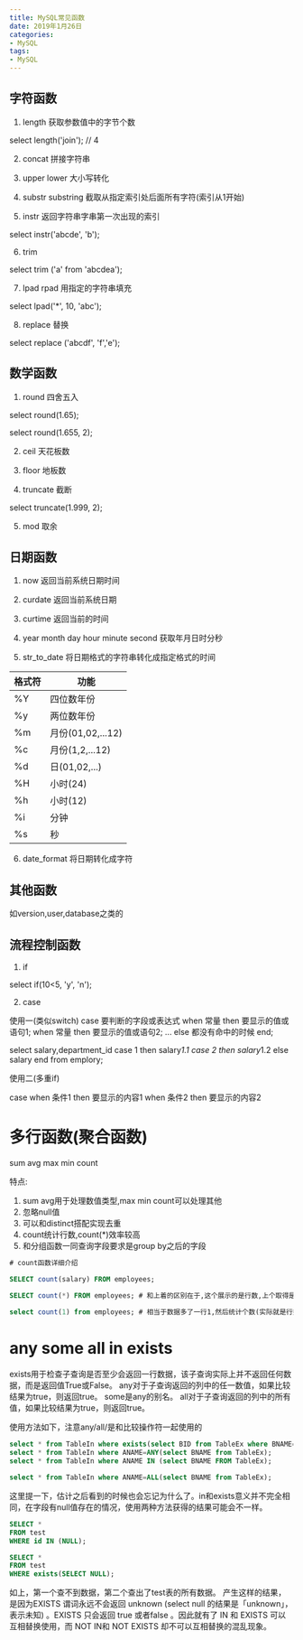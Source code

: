 ```yaml
---
title: MySQL常见函数
date: 2019年1月26日
categories: 
- MySQL
tags: 
- MySQL
---
```


## 字符函数

1. length 获取参数值中的字节个数

select length('join'); // 4

2. concat 拼接字符串

3. upper lower 大小写转化

4. substr substring 截取从指定索引处后面所有字符(索引从1开始) 

5. instr 返回字符串字串第一次出现的索引

select instr('abcde', 'b');

6. trim

select trim ('a' from 'abcdea');

7. lpad rpad 用指定的字符串填充

select lpad('*', 10, 'abc');

8. replace 替换

select replace ('abcdf', 'f','e');

## 数学函数

1. round 四舍五入

select round(1.65);

select round(1.655, 2);

2. ceil 天花板数

3. floor 地板数

4. truncate 截断

select truncate(1.999, 2);

5. mod 取余

## 日期函数

1. now 返回当前系统日期时间

2. curdate 返回当前系统日期

3. curtime 返回当前的时间

4. year month day hour minute second 获取年月日时分秒

5. str_to_date 将日期格式的字符串转化成指定格式的时间

| 格式符 | 功能 |
|---|---|
| %Y | 四位数年份 |
| %y | 两位数年份 |
| %m | 月份(01,02,...12) |
| %c | 月份(1,2,...12) |
| %d | 日(01,02,...) |
| %H | 小时(24) |
| %h | 小时(12) |
| %i | 分钟 |
| %s | 秒 |

6. date_format 将日期转化成字符

## 其他函数

如version,user,database之类的

## 流程控制函数

1. if 

select if(10<5, 'y', 'n');

2. case

使用一(类似switch)
case 要判断的字段或表达式
when 常量 then 要显示的值或语句1;
when 常量 then 要显示的值或语句2;
...
else 都没有命中的时候
end;

select salary,department_id
case 1 then salary*1.1
case 2 then salary*1.2
else salary
end from emplory;

使用二(多重if)

case 
when 条件1 then 要显示的内容1
when 条件2 then 要显示的内容2

# 多行函数(聚合函数)

sum avg max min count

特点:
1. sum avg用于处理数值类型,max min count可以处理其他
2. 忽略null值
3. 可以和distinct搭配实现去重
4. count统计行数,count(*)效率较高
5. 和分组函数一同查询字段要求是group by之后的字段

```sql
# count函数详细介绍

SELECT count(salary) FROM employees;

SELECT count(*) FROM employees; # 和上着的区别在于,这个展示的是行数,上个取得是除null之后的数

select count(1) from employees; # 相当于数据多了一行1,然后统计个数(实际就是行数)
```

# any some all in exists

exists用于检查子查询是否至少会返回一行数据，该子查询实际上并不返回任何数据，而是返回值True或False。
any对于子查询返回的列中的任一数值，如果比较结果为true，则返回true。
some是any的别名。
all对于子查询返回的列中的所有值，如果比较结果为true，则返回true。

使用方法如下，注意any/all/是和比较操作符一起使用的
```sql
select * from TableIn where exists(select BID from TableEx where BNAME=TableIn.ANAME);
select * from TableIn where ANAME=ANY(select BNAME from TableEx);
select * from TableIn where ANAME IN (select BNAME FROM TableEx);

select * from TableIn where ANAME=ALL(select BNAME from TableEx);
```
这里提一下，估计之后看到的时候也会忘记为什么了。in和exists意义并不完全相同，在字段有null值存在的情况，使用两种方法获得的结果可能会不一样。
```sql
SELECT *
FROM test
WHERE id IN (NULL);

SELECT *
FROM test
WHERE exists(SELECT NULL);
```
如上，第一个查不到数据，第二个查出了test表的所有数据。
产生这样的结果，是因为EXISTS 谓词永远不会返回 unknown (select null 的结果是「unknown」，表示未知) 。EXISTS 只会返回 true 或者false 。因此就有了 IN 和 EXISTS 可以互相替换使用，而 NOT IN和 NOT EXISTS 却不可以互相替换的混乱现象。

